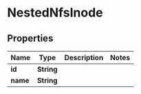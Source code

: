 

# NestedNfsInode


## Properties

Name | Type | Description | Notes
------------ | ------------- | ------------- | -------------
**id** | **String** |  | 
**name** | **String** |  | 



